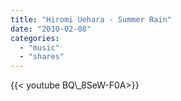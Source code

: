 ```yaml
---
title: "Hiromi Uehara - Summer Rain"
date: "2010-02-08"
categories:
  - "music"
  - "shares"
---
```


<div style="width: 70vw;">{{< youtube BQ\_8SeW-F0A>}}</div>
